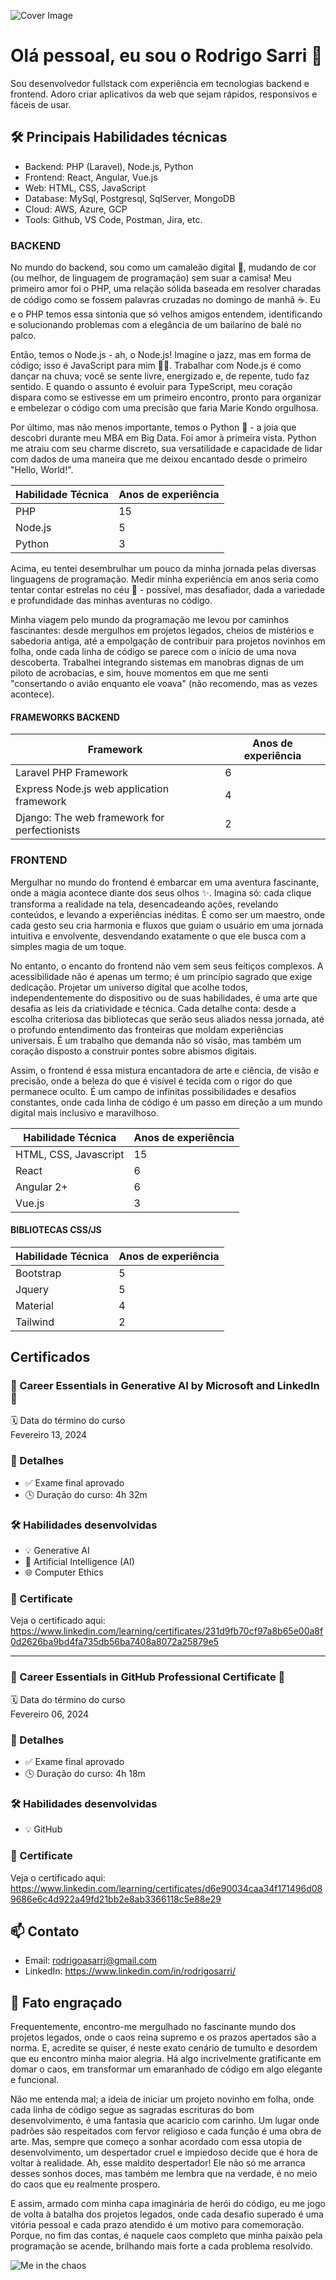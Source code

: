 ![Cover Image](https://github.com/rodrigosarri/rodrigosarri/blob/main/cover.jpg)


# Olá pessoal, eu sou o Rodrigo Sarri 👋

Sou desenvolvedor fullstack com experiência em tecnologias backend e frontend. Adoro criar aplicativos da web que sejam rápidos, responsivos e fáceis de usar.


## 🛠️ Principais Habilidades técnicas

- Backend: PHP (Laravel), Node.js, Python
- Frontend: React, Angular, Vue.js
- Web: HTML, CSS, JavaScript
- Database: MySql, Postgresql, SqlServer, MongoDB
- Cloud: AWS, Azure, GCP
- Tools: Github, VS Code, Postman, Jira, etc.

### BACKEND

No mundo do backend, sou como um camaleão digital 🦎, mudando de cor (ou melhor, de linguagem de programação) sem suar a camisa! Meu primeiro amor foi o PHP, uma relação sólida baseada em resolver charadas de código como se fossem palavras cruzadas no domingo de manhã ☕. Eu e o PHP temos essa sintonia que só velhos amigos entendem, identificando e solucionando problemas com a elegância de um bailarino de balé no palco.

Então, temos o Node.js - ah, o Node.js! Imagine o jazz, mas em forma de código; isso é JavaScript para mim 🎷🎶. Trabalhar com Node.js é como dançar na chuva; você se sente livre, energizado e, de repente, tudo faz sentido. E quando o assunto é evoluir para TypeScript, meu coração dispara como se estivesse em um primeiro encontro, pronto para organizar e embelezar o código com uma precisão que faria Marie Kondo orgulhosa.

Por último, mas não menos importante, temos o Python 🐍 - a joia que descobri durante meu MBA em Big Data. Foi amor à primeira vista. Python me atraiu com seu charme discreto, sua versatilidade e capacidade de lidar com dados de uma maneira que me deixou encantado desde o primeiro "Hello, World!".

Habilidade Técnica | Anos de experiência |
----- | ------------------- |
PHP   | 15                 |
Node.js | 5                  |
Python | 3                   |

Acima, eu tentei desembrulhar um pouco da minha jornada pelas diversas linguagens de programação. Medir minha experiência em anos seria como tentar contar estrelas no céu 🌌 - possível, mas desafiador, dada a variedade e profundidade das minhas aventuras no código.

Minha viagem pelo mundo da programação me levou por caminhos fascinantes: desde mergulhos em projetos legados, cheios de mistérios e sabedoria antiga, até a empolgação de contribuir para projetos novinhos em folha, onde cada linha de código se parece com o início de uma nova descoberta. Trabalhei integrando sistemas em manobras dignas de um piloto de acrobacias, e sim, houve momentos em que me senti "consertando o avião enquanto ele voava" (não recomendo, mas as vezes acontece).

#### FRAMEWORKS BACKEND

Framework | Anos de experiência |
----- | ------------------- |
Laravel PHP Framework | 6                  |
Express Node.js web application framework  | 4                  |
Django: The web framework for perfectionists | 2                  |

### FRONTEND

Mergulhar no mundo do frontend é embarcar em uma aventura fascinante, onde a magia acontece diante dos seus olhos ✨. Imagina só: cada clique transforma a realidade na tela, desencadeando ações, revelando conteúdos, e levando a experiências inéditas. É como ser um maestro, onde cada gesto seu cria harmonia e fluxos que guiam o usuário em uma jornada intuitiva e envolvente, desvendando exatamente o que ele busca com a simples magia de um toque.

No entanto, o encanto do frontend não vem sem seus feitiços complexos. A acessibilidade não é apenas um termo; é um princípio sagrado que exige dedicação. Projetar um universo digital que acolhe todos, independentemente do dispositivo ou de suas habilidades, é uma arte que desafia as leis da criatividade e técnica. Cada detalhe conta: desde a escolha criteriosa das bibliotecas que serão seus aliados nessa jornada, até o profundo entendimento das fronteiras que moldam experiências universais. É um trabalho que demanda não só visão, mas também um coração disposto a construir pontes sobre abismos digitais.

Assim, o frontend é essa mistura encantadora de arte e ciência, de visão e precisão, onde a beleza do que é visível é tecida com o rigor do que permanece oculto. É um campo de infinitas possibilidades e desafios constantes, onde cada linha de código é um passo em direção a um mundo digital mais inclusivo e maravilhoso.

Habilidade Técnica | Anos de experiência |
----- | ------------------- |
HTML, CSS, Javascript   | 15                 |
React | 6                  |
Angular 2+ | 6                  |
Vue.js | 3                   |

#### BIBLIOTECAS CSS/JS

Habilidade Técnica | Anos de experiência |
----- | ------------------- |
Bootstrap   | 5                 |
Jquery   | 5                 |
Material | 4                  |
Tailwind | 2                  |


## Certificados

### 🚀 Career Essentials in Generative AI by Microsoft and LinkedIn 🚀

🗓 Data do término do curso<br>
Fevereiro 13, 2024

### 📜 Detalhes

- ✅ Exame final aprovado
- 🕓 Duração do curso: 4h 32m

### 🛠 Habilidades desenvolvidas

- 💡 Generative AI
- 🤖 Artificial Intelligence (AI)
- 🌐 Computer Ethics

### 🔗 Certificate

Veja o certificado aqui:
https://www.linkedin.com/learning/certificates/231d9fb70cf97a8b65e00a8f0d2626ba9bd4fa735db56ba7408a8072a25879e5

---------------------------------------------------------------------------------

### 🚀 Career Essentials in GitHub Professional Certificate 🚀

🗓 Data do término do curso<br>
Fevereiro 06, 2024

### 📜 Detalhes

- ✅ Exame final aprovado
- 🕓 Duração do curso: 4h 18m

### 🛠 Habilidades desenvolvidas

- 💡 GitHub

### 🔗 Certificate

Veja o certificado aqui:
https://www.linkedin.com/learning/certificates/d6e90034caa34f171496d089686e6c4d922a49fd21bb2e8ab3366118c5e88e29



## 📫 Contato

- Email: rodrigoasarri@gmail.com
- LinkedIn: https://www.linkedin.com/in/rodrigosarri/

## 🌟 Fato engraçado

Frequentemente, encontro-me mergulhado no fascinante mundo dos projetos legados, onde o caos reina supremo e os prazos apertados são a norma. E, acredite se quiser, é neste exato cenário de tumulto e desordem que eu encontro minha maior alegria. Há algo incrivelmente gratificante em domar o caos, em transformar um emaranhado de código em algo elegante e funcional.

Não me entenda mal; a ideia de iniciar um projeto novinho em folha, onde cada linha de código segue as sagradas escrituras do bom desenvolvimento, é uma fantasia que acaricio com carinho. Um lugar onde padrões são respeitados com fervor religioso e cada função é uma obra de arte. Mas, sempre que começo a sonhar acordado com essa utopia de desenvolvimento, um despertador cruel e impiedoso decide que é hora de voltar à realidade. Ah, esse maldito despertador! Ele não só me arranca desses sonhos doces, mas também me lembra que na verdade, é no meio do caos que eu realmente prospero.

E assim, armado com minha capa imaginária de herói do código, eu me jogo de volta à batalha dos projetos legados, onde cada desafio superado é uma vitória pessoal e cada prazo atendido é um motivo para comemoração. Porque, no fim das contas, é naquele caos completo que minha paixão pela programação se acende, brilhando mais forte a cada problema resolvido.

![Me in the chaos](https://github.com/rodrigosarri/rodrigosarri/blob/main/me_in_chaos.jpg)